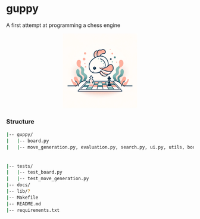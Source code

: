 # guppy
A first attempt at programming a chess engine
<p align="center">
<img src="guppy.png" alt="Guppy" width="200"/>
</p>

### Structure
```bash
|-- guppy/
|   |-- board.py
|   |-- move_generation.py, evaluation.py, search.py, ui.py, utils, book, endgame


|-- tests/
|   |-- test_board.py
|   |-- test_move_generation.py
|-- docs/
|-- lib/?
|-- Makefile
|-- README.md
|-- requirements.txt
```
